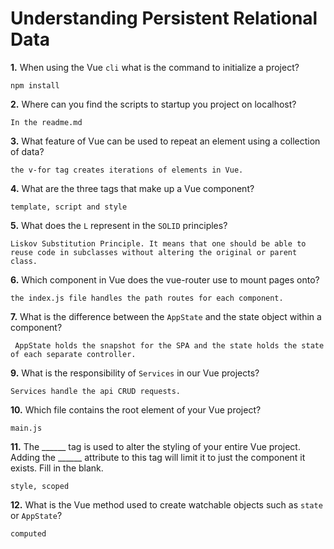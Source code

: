 # Understanding Persistent Relational Data

**1.** When using the Vue `cli` what is the command to initialize a project?
<!-- enter you answer in the space below -->
```
npm install
```
**2.** Where can you find the scripts to startup you project on localhost?
<!-- enter you answer in the space below -->
```
In the readme.md
```
**3.** What feature of Vue can be used to repeat an element using a collection of data?
<!-- enter you answer in the space below -->
```
the v-for tag creates iterations of elements in Vue.
```
**4.** What are the three tags that make up a Vue component?
<!-- enter you answer in the space below -->
```
template, script and style
```
**5.** What does the `L` represent in the `SOLID` principles?
<!-- enter you answer in the space below -->
```
Liskov Substitution Principle. It means that one should be able to reuse code in subclasses without altering the original or parent class. 
```
**6.** Which component in Vue does the vue-router use to mount pages onto?
<!-- enter you answer in the space below -->
```
the index.js file handles the path routes for each component.
```
**7.** What is the difference between the `AppState` and the state object within a component?
<!-- enter you answer in the space below -->
```
 AppState holds the snapshot for the SPA and the state holds the state of each separate controller.
```
**9.** What is the responsibility of `Services` in our Vue projects?
<!-- enter you answer in the space below -->
```
Services handle the api CRUD requests.
```
**10.** Which file contains the root element of your Vue project?
<!-- enter you answer in the space below -->
```
main.js
```
**11.** The ______ tag is used to alter the styling of your entire Vue project.  Adding the ______ attribute to this tag will limit it to just the component it exists.  Fill in the blank.
<!-- enter you answer in the space below -->
```
style, scoped
```
**12.** What is the Vue method used to create watchable objects such as `state` or `AppState`?
<!-- enter you answer in the space below -->
```
computed
```